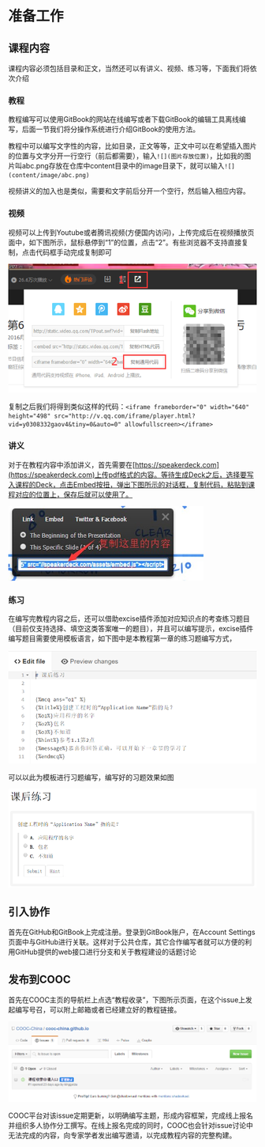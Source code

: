 # 准备工作
## 课程内容
课程内容必须包括目录和正文，当然还可以有讲义、视频、练习等，下面我们将依次介绍
### 教程
教程编写可以使用GitBook的网站在线编写或者下载GitBook的编辑工具离线编写，后面一节我们将分操作系统进行介绍GitBook的使用方法。

教程中可以编写文字性的内容，比如目录，正文等等，正文中可以在希望插入图片的位置与文字分开一行空行（前后都需要），输入`![](图片存放位置)`，比如我的图片叫abc.png存放在仓库中content目录中的image目录下，就可以输入`![](content/image/abc.png)`

视频讲义的加入也是类似，需要和文字前后分开一个空行，然后输入相应内容。

### 视频
视频可以上传到Youtube或者腾讯视频(方便国内访问)，上传完成后在视频播放页面中，如下图所示，鼠标悬停到“1”的位置，点击“2”。有些浏览器不支持直接复制，点击代码框手动完成复制即可

![](image/video_share.png)

复制之后我们将得到类似这样的代码：`<iframe frameborder="0" width="640" height="498" src="http://v.qq.com/iframe/player.html?vid=y0308332gaov4&tiny=0&auto=0" allowfullscreen></iframe>`


### 讲义
对于在教程内容中添加讲义，首先需要在[https://speakerdeck.com](https://speakerdeck.com)上传pdf格式的内容。等待生成Deck之后，选择要写入课程的Deck，点击Embed按扭，弹出下图所示的对话框，复制代码，粘贴到课程对应的位置上，保存后就可以使用了。

![](image/speakerdeck.jpg)

### 练习
在编写完教程内容之后，还可以借助excise插件添加对应知识点的考查练习题目（目前仅支持选择、填空这类答案唯一的题目），并且可以编写提示，excise插件编写题目需要使用模板语言，如下图中是本教程第一章的练习题编写方式，

![](image/exace_0.png)

可以以此为模板进行习题编写，编写好的习题效果如图

![](image/exace_1.png)

## 引入协作
首先在GitHub和GitBook上完成注册。登录到GitBook账户，在Account Settings页面中与GitHub进行关联。这样对于公共仓库，其它合作编写者就可以方便的利用GitHub提供的web接口进行分支和关于教程建设的话题讨论
## 发布到COOC
首先在COOC主页的导航栏上点选“教程收录”，下图所示页面，在这个issue上发起编写号召，可以附上邮箱或者已经建立好的教程链接。

![](image/record.png)

COOC平台对该issue定期更新，以明确编写主题，形成内容框架，完成线上报名并组织多人协作分工撰写。在线上报名完成的同时，COOC也会针对issue讨论中无法完成的内容，向专家学者发出编写邀请，以完成教程内容的完整构建。